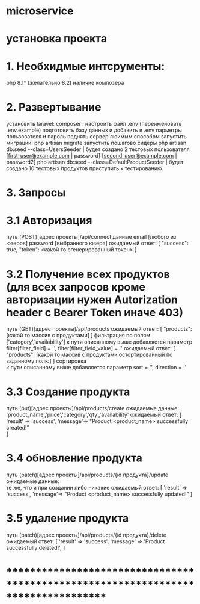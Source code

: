 # microservice

# установка проекта
# 1. Необхидмые интсрументы:
php 8.1^  (желательно 8.2)
наличие композера
# 2. Развертывание
установить laravel: composer i
настроить файл .env (переименовать .env.example)
подготовить базу данных и добавить в .env парметры пользователя и пароль
поднять сервер люимым способом
запустить миграции: php artisan migrate
запустить пошагово сидеры
php artisan db:seed --class=UsersSeeder | будет создано 2 тестовых пользователя
[first_user@example.com | password] [second_user@example.com | password2]
php artisan db:seed --class=DefaultProductSeeder | будет создано 10 тестовых продуктов
приступить к тестированию.
# 3. Запросы
# 3.1 Авторизация
   путь (POST)[адрес проекты]/api/connect
       данные email [любого из юзеров] password [выбранного юзера]
   ожидаемый ответ:
       [
           "success": true,
           "token": <какой то сгенерированный токен>
       ]
# 3.2 Получение всех продуктов (для всех запросов кроме авторизации нужен Autorization header с Bearer Token иначе 403)
   путь (GET)[адрес проекты]/api/products
   ожидаемый ответ:
       [
           "products": [какой то массив с продуктами]
       ]
   фильтрация по полям ['category','availability']
   к пути описанному выше добавляется параметр
   filter[filter_field] = '<field>', filter[filter_field_value] = '<field value>'
   ожидаемый ответ:
       [
           "products": [какой то массив с продуктами остортированный по заданному полю]
       ]
   сортировка  
   к пути описанному выше добавляется параметр
   sort = '<field>', direction = '<asc or desc>'  

# 3.3 Создание продукта
   путь (put)[адрес проекты]/api/products/create
       ожидаемые данные:
       'product_name','price','category','qty','availability'
   ожидаемый ответ:
       [
           'result' => 'success',
           'message'=> "Product <product_name> successfully created!"       
       ]
# 3.4 обновление продукта
   путь (patch)[адрес проекты]/api/products/{id продукта}/update
        ожидаемые данные:      
           те же, что и при создании либо никакие
   ожидаемый ответ:
       [
           'result' => 'success',
           'message'=> "Product <product_name> successfully updated!"
       ]
# 3.5 удаление продукта
   путь (patch)[адрес проекты]/api/products/{id продукта}/delete
   ожидаемый ответ:
       [
          'result' => 'success',
           'message' => 'Product successfully deleted!',
       ]
# *********************************************************************************
# 
